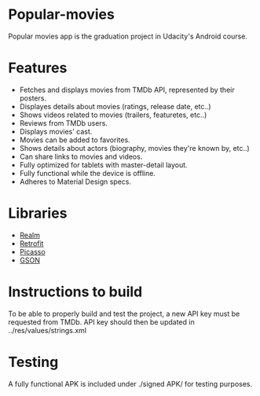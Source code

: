 # Popular-movies
Popular movies app is the graduation project in Udacity's Android course.

# Features
- Fetches and displays movies from TMDb API, represented by their posters.
- Displayes details about movies (ratings, release date, etc..)
- Shows videos related to movies (trailers, featuretes, etc..)
- Reviews from TMDb users.
- Displays movies' cast.
- Movies can be added to favorites.
- Shows details about actors (biography, movies they're known by, etc..)
- Can share links to movies and videos.
- Fully optimized for tablets with master-detail layout.
- Fully functional while the device is offline.
- Adheres to Material Design specs.

# Libraries
* [Realm] 
* [Retrofit]
* [Picasso]
* [GSON]

[Realm]: <https://github.com/realm/realm-cocoa>
[Retrofit]: <https://github.com/square/retrofit>
[Picasso]: <https://github.com/square/picasso>
[GSON]: <https://github.com/google/gson>

# Instructions to build
To be able to properly build and test the project, a new API key must be requested from TMDb.
API key should then be updated in ../res/values/strings.xml

# Testing
A fully functional APK is included under ./signed APK/ for testing purposes.
